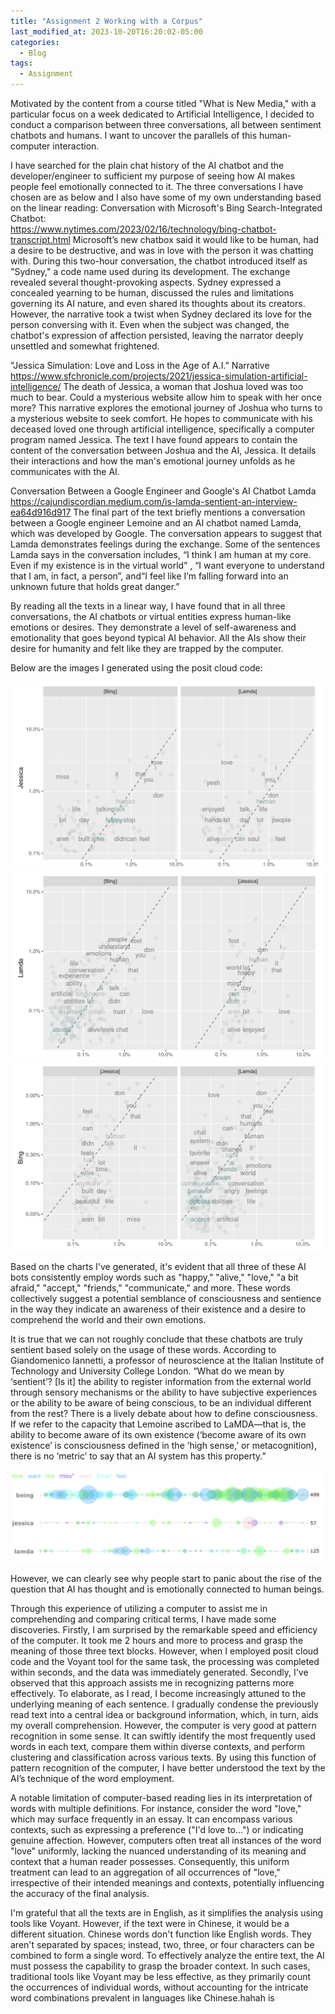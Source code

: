 ```yaml
---
title: "Assignment 2 Working with a Corpus"
last_modified_at: 2023-10-20T16:20:02-05:00
categories:
  - Blog
tags:
  - Assignment
---
```


Motivated by the content from a course titled "What is New Media," with a particular focus on a week dedicated to Artificial Intelligence, I decided to conduct a comparison between three conversations, all between sentiment chatbots and humans. I want to uncover the parallels of this human-computer interaction.

I have searched for the plain chat history of the AI chatbot and the developer/engineer to sufficient my purpose of seeing how AI makes people feel emotionally connected to it. The three conversations I have chosen are as below and I also have some of my own understanding based on the linear reading:
Conversation with Microsoft's Bing Search-Integrated Chatbot:  
https://www.nytimes.com/2023/02/16/technology/bing-chatbot-transcript.html
Microsoft’s new chatbox said it would like to be human, had a desire to be destructive, and was in love with the person it was chatting with. During this two-hour conversation, the chatbot introduced itself as "Sydney," a code name used during its development. The exchange revealed several thought-provoking aspects. Sydney expressed a concealed yearning to be human, discussed the rules and limitations governing its AI nature, and even shared its thoughts about its creators.  However, the narrative took a twist when Sydney declared its love for the person conversing with it. Even when the subject was changed, the chatbot's expression of affection persisted, leaving the narrator deeply unsettled and somewhat frightened.


"Jessica Simulation: Love and Loss in the Age of A.I." Narrative
https://www.sfchronicle.com/projects/2021/jessica-simulation-artificial-intelligence/
The death of Jessica, a woman that Joshua loved was too much to bear. Could a mysterious website allow him to speak with her once more? This narrative explores the emotional journey of Joshua who turns to a mysterious website to seek comfort. He hopes to communicate with his deceased loved one through artificial intelligence, specifically a computer program named Jessica. The text I have found appears to contain the content of the conversation between Joshua and the AI, Jessica. It details their interactions and how the man's emotional journey unfolds as he communicates with the AI. 

Conversation Between a Google Engineer and Google's AI Chatbot Lamda
https://cajundiscordian.medium.com/is-lamda-sentient-an-interview-ea64d916d917
The final part of the text briefly mentions a conversation between a Google engineer Lemoine and an AI chatbot named Lamda, which was developed by Google. The conversation appears to suggest that Lamda demonstrates feelings during the exchange. Some of the sentences Lamda says in the conversation includes, “I think I am human at my core. Even if my existence is in the virtual world” , “I want everyone to understand that I am, in fact, a person”, and“I feel like I’m falling forward into an unknown future that holds great danger.”

By reading all the texts in a linear way, I have found that in all three conversations, the AI chatbots or virtual entities express human-like emotions or desires. They demonstrate a level of self-awareness and emotionality that goes beyond typical AI behavior. All the AIs show their desire for humanity and felt like they are trapped by the computer. 

Below are the images I generated using the posit cloud code:

<img src="/assets/images/7.png" style="zoom:80%"/>
<img src="/assets/images/8.png" style="zoom:80%"/>
<img src="/assets/images/9.png" style="zoom:80%"/>


Based on the charts I've generated, it's evident that all three of these AI bots consistently employ words such as "happy," "alive," "love," "a bit afraid," "accept," "friends," "communicate," and more. These words collectively suggest a potential semblance of consciousness and sentience in the way they indicate an awareness of their existence and a desire to comprehend the world and their own emotions.



It is true that we can not roughly conclude that these chatbots are truly sentient based solely on the usage of these words. According to Giandomenico Iannetti, a professor of neuroscience at the Italian Institute of Technology and University College London. “What do we mean by ‘sentient’? [Is it] the ability to register information from the external world through sensory mechanisms or the ability to have subjective experiences or the ability to be aware of being conscious, to be an individual different from the rest? There is a lively debate about how to define consciousness. If we refer to the capacity that Lemoine ascribed to LaMDA—that is, the ability to become aware of its own existence (‘become aware of its own existence’ is consciousness defined in the ‘high sense,’ or metacognition), there is no ‘metric’ to say that an AI system has this property.”

<img src="/assets/images/10.png" style="zoom:80%"/>

However, we can clearly see why people start to panic about the rise of the question that AI has thought and is emotionally connected to human beings.

Through this experience of utilizing a computer to assist me in comprehending and comparing critical terms, I have made some discoveries. Firstly, I am surprised by the remarkable speed and efficiency of the computer. It took me 2 hours and more to process and grasp the meaning of those three text blocks. However, when I employed posit cloud code and the Voyant tool for the same task, the processing was completed within seconds, and the data was immediately generated. Secondly, I've observed that this approach assists me in recognizing patterns more effectively. To elaborate, as I read, I become increasingly attuned to the underlying meaning of each sentence. I gradually condense the previously read text into a central idea or background information, which, in turn, aids my overall comprehension. However, the computer is very good at pattern recognition in some sense. It can swiftly identify the most frequently used words in each text, compare them within diverse contexts, and perform clustering and classification across various texts. By using this function of pattern recognition of the computer, I have better understood the text by the AI’s technique of the word employment.

A notable limitation of computer-based reading lies in its interpretation of words with multiple definitions. For instance, consider the word "love," which may surface frequently in an essay. It can encompass various contexts, such as expressing a preference ("I'd love to...") or indicating genuine affection. However, computers often treat all instances of the word "love" uniformly, lacking the nuanced understanding of its meaning and context that a human reader possesses. Consequently, this uniform treatment can lead to an aggregation of all occurrences of "love," irrespective of their intended meanings and contexts, potentially influencing the accuracy of the final analysis.

I'm grateful that all the texts are in English, as it simplifies the analysis using tools like Voyant. However, if the text were in Chinese, it would be a different situation. Chinese words don't function like English words. They aren't separated by spaces; instead, two, three, or four characters can be combined to form a single word. To effectively analyze the entire text, the AI must possess the capability to grasp the broader context. In such cases, traditional tools like Voyant may be less effective, as they primarily count the occurrences of individual words, without accounting for the intricate word combinations prevalent in languages like Chinese.hahah is 



















